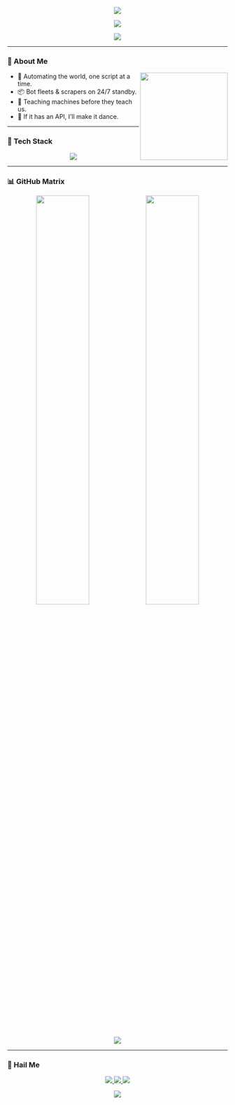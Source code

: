 <!--  MALUKUCYBER – NEON NO-LIMITS  -->
<p align="center">
  <img src="https://capsule-render.vercel.app/api?type=soft&color=gradient:0ff:ff00ff&height=200&section=header&text=Malukucyber&fontSize=50&fontColor=fff&animation=twinkling"/>
</p>

<p align="center">
  <img src="https://readme-typing-svg.herokuapp.com/?font=Orbitron&size=30&duration=2000&center=true&vCenter=true&width=600&lines=Web+Programmer;Web+Scraping+Master;Android+Craftsman;&color=00F5FF"/>
</p>

<p align="center">
  <a href="https://github.com/malukucyber">
    <img src="https://komarev.com/ghpvc/?username=malukucyber&style=for-the-badge&label=VIEWS&labelColor=000000&color=FF00FF&logo=github"/>
  </a>
</p>

---

### 👾 About Me
<p align="center">
  <img align="right" width="200" src="https://media.giphy.com/media/L1R1tvI9svkIWwpVYr/giphy.gif"/>
</p>

- 🔧 Automating the world, one script at a time.  
- 📦 Bot fleets & scrapers on 24/7 standby.  
- 🌱 Teaching machines before they teach us.  
- 🧠 If it has an API, I’ll make it dance.

---

### 🧬 Tech Stack
<p align="center">
  <img src="https://skillicons.dev/icons?i=js,php,nodejs,py,docker,postgres,githubactions,vscode&theme=dark&perline=4"/>
</p>

---

### 📊 GitHub Matrix
<p align="center">
  <img src="https://github-readme-stats.vercel.app/api?username=malukucyber&show_icons=true&title_color=00F5FF&icon_color=FF00FF&text_color=C9D1D9&bg_color=00000000&hide_border=true&ring_color=39FF14" width="49%"/>
  <img src="https://github-readme-stats.vercel.app/api/top-langs/?username=malukucyber&layout=compact&title_color=00F5FF&icon_color=FF00FF&text_color=C9D1D9&bg_color=00000000&hide_border=true&langs_count=8" width="49%"/>
</p>
<p align="center">
  <img src="https://github-readme-streak-stats.herokuapp.com/?user=malukucyber&theme=dark&hide_border=true&background=00000000&fire=FF00FF&ring=00F5FF&currStreakNum=39FF14"/>
</p>

---

### 📡 Hail Me
<p align="center">
  <a href="mailto:malukucyber@gmail.com">
    <img src="https://img.shields.io/badge/Gmail-D14836?style=for-the-badge&logo=gmail&logoColor=white"/>
  </a>
  <a href="https://t.me/malukucyber">
    <img src="https://img.shields.io/badge/Telegram-26A5E4?style=for-the-badge&logo=telegram&logoColor=white"/>
  </a>
  <a href="https://instagram.com/malukucyber">
    <img src="https://img.shields.io/badge/Instagram-E4405F?style=for-the-badge&logo=instagram&logoColor=white"/>
  </a>
</p>

<p align="center">
  <img src="https://capsule-render.vercel.app/api?type=waving&color=gradient:ff00ff:00f5ff&height=100&section=footer"/>
</p>
